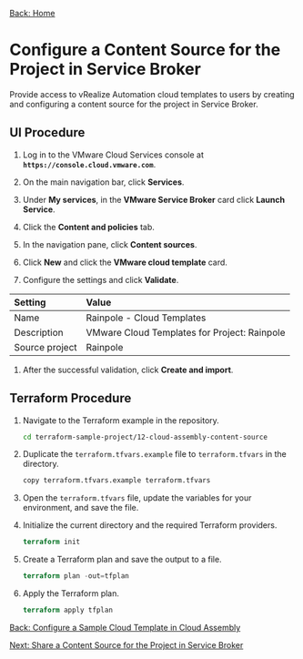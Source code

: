 [Back: Home](README.md)

# Configure a Content Source for the Project in Service Broker

Provide access to vRealize Automation cloud templates to users by creating and configuring a content source for the project in Service Broker.

## UI Procedure

1. Log in to the VMware Cloud Services console at **`https://console.cloud.vmware.com`**.

2. On the main navigation bar, click **Services**.

3. Under **My services**, in the **VMware Service Broker** card click **Launch Service**.

4. Click the **Content and policies** tab.

5. In the navigation pane, click **Content sources**.

6. Click **New** and click the **VMware cloud template** card.

7. Configure the settings and click **Validate**.

| **Setting**     | **Value**                                    |
| :-              | :-                                           |
| Name            | Rainpole - Cloud Templates                   |
| Description     | VMware Cloud Templates for Project: Rainpole |
| Source project  | Rainpole                                     |        

1. After the successful validation, click **Create and import**.

## Terraform Procedure

1. Navigate to the Terraform example in the repository.

    ```bash
    cd terraform-sample-project/12-cloud-assembly-content-source
    ```

2. Duplicate the `terraform.tfvars.example` file to `terraform.tfvars` in the directory.

    ```bash
    copy terraform.tfvars.example terraform.tfvars
    ```

3. Open the `terraform.tfvars` file, update the variables for your environment, and save the file.

4. Initialize the current directory and the required Terraform providers.

    ```terraform
    terraform init
    ```

5. Create a Terraform plan and save the output to a file.

    ```terraform
    terraform plan -out=tfplan
    ```

6. Apply the Terraform plan.

    ```terraform
    terraform apply tfplan
    ```

[Back: Configure a Sample Cloud Template in Cloud Assembly](11-configure-cloud-template.md)

[Next: Share a Content Source for the Project in Service Broker](13-configure-content-policy.md)